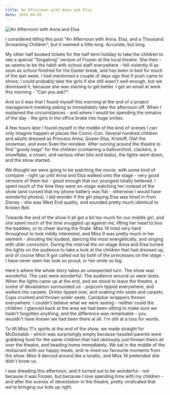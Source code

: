 ```yaml
---
title: An Afternoon with Anna and Elsa
date: 2015-04-02
---
```


![An Afternoon with Anna and Elsa](https://source.unsplash.com/dUPDhdeCN84/1600x900)

I considered titling this post "An Afternoon with Anna, Elsa, and a Thousand Screaming Children", but it seemed a little long. Accurate, but long.

My other half booked tickets for the half term holiday to take the children to see a special "Singalong" version of Frozen at the local theatre. She then - as seems to be the habit with school staff everywhere - fell violently ill as soon as school finished for the Easter break, and has been in bed for much of the last week. I had mentioned a couple of days ago that if push came to shove, I could probably take the girls if she still wasn't well enough, but we dismissed it, because she was starting to get better. I got an email at work this morning - "Can you ask?".

And so it was that I found myself this morning at the end of a project management meeting asking to immediately take the afternoon off. When I explained the circumstances - and where I would be spending the remains of the day - the girls in the office broke into huge smiles.

A few hours later I found myself in the middle of the kind of scenes I can only imagine happen at places like Comic-Con. Several hundred children and adults dressed as Princess Anna, Queen Elsa, Kristoff, Olaf the snowman, and even Sven the reindeer. After running around the theatre to find "goody bags" for the children (containing a balloon/troll, clackers, a snowflake, a crown, and various other bits and bobs), the lights went down, and the show started.

We thought we were going to be watching the movie, with some kind of compare - right up until Anna and Elsa walked onto the stage - very good versions of them too - good enough that our youngest totally believed. I spent much of the time they were on-stage watching her instead of the show (and cursed that my phone battery was flat - otherwise I would have wonderful photos). I did wonder if the girl playing Elsa was hired in from Disney - she was West End quality, and sounded pretty much identical to Kristen Bell.

Towards the end of the show it all got a bit too much for our middle girl, and she spent much of the time snuggled up against me, lifting her head to boo the baddies, or to cheer during the finale. Miss 14 tried very hard throughout to look mildly interested, and Miss 9 was pretty much in her element - shouting the loudest, dancing the most energetically, and singing with utter conviction. During the interval the on-stage Anna and Elsa turned the lights on the audience to take a look at the children that had dressed up, and of course Miss 9 got called out by both of the princesses on the stage - I have never seen her look so proud, or her smile so big.

Here's where the whole story takes an unexpected turn. The show was wonderful. The cast were wonderful. The audience around us were slobs. When the lights came up at the end, and we stood to leave the theatre, a scene of devastation surrounded us - popcorn tipped everywhere, and walked into carpets. Drinks tipped over, and soaking into seats and carpets. Cups crushed and thrown under seats. Candybar wrappers thrown everywhere. I couldn't believe what we were seeing - neither could the children. I glanced back at the area we had been sitting to make sure we hadn't forgotten anything, and the difference was remarkable - you wouldn't have known we had been there at all. I'm still at a loss for words.

To lift Miss 11's spirits at the end of the show, we made straight for McDonalds - which was surprisingly empty because hassled parents were grabbing food for the same children that had obviously just thrown theirs all over the theatre, and heading home immediately. We sat in the middle of the restaurant with our happy meals, and re-lived our favourite moments from the show. Miss 9 danced around like a lunatic, and Miss 14 pretended she didn't know us.

I was dreading this afternoon, and it turned out to be wonderful - not because it was Frozen, but because I love spending time with my children - and after the scenes of devestation in the theatre, pretty vindicated that we're bringing our kids up right.